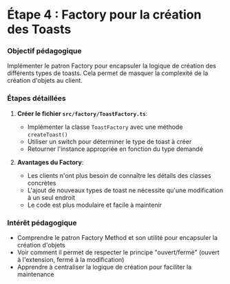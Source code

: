# Étape 4 : Factory pour la création des Toasts

### Objectif pédagogique
Implémenter le patron Factory pour encapsuler la logique de création des différents types de toasts. Cela permet de masquer la complexité de la création d'objets au client.

### Étapes détaillées
1. **Créer le fichier `src/factory/ToastFactory.ts`**:
   - Implémenter la classe `ToastFactory` avec une méthode `createToast()`
   - Utiliser un switch pour déterminer le type de toast à créer
   - Retourner l'instance appropriée en fonction du type demandé

2. **Avantages du Factory**:
   - Les clients n'ont plus besoin de connaître les détails des classes concrètes
   - L'ajout de nouveaux types de toast ne nécessite qu'une modification à un seul endroit
   - Le code est plus modulaire et facile à maintenir

### Intérêt pédagogique
- Comprendre le patron Factory Method et son utilité pour encapsuler la création d'objets
- Voir comment il permet de respecter le principe "ouvert/fermé" (ouvert à l'extension, fermé à la modification)
- Apprendre à centraliser la logique de création pour faciliter la maintenance
